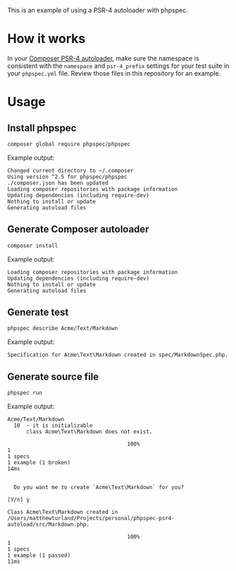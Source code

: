 This is an example of using a PSR-4 autoloader with phpspec.

# How it works

In your [Composer PSR-4 autoloader](https://getcomposer.org/doc/04-schema.md#psr-4), make sure the namespace is consistent with the `namespace` and `psr-4_prefix` settings for your test suite in your `phpspec.yml` file. Review those files in this repository for an example.

# Usage

## Install phpspec

```bash
composer global require phpspec/phpspec
```

Example output:

```
Changed current directory to ~/.composer
Using version ^2.5 for phpspec/phpspec
./composer.json has been updated
Loading composer repositories with package information
Updating dependencies (including require-dev)
Nothing to install or update
Generating autoload files
```

## Generate Composer autoloader

```bash
composer install
```

Example output:

```
Loading composer repositories with package information
Updating dependencies (including require-dev)
Nothing to install or update
Generating autoload files
```

## Generate test

```bash
phpspec describe Acme/Text/Markdown
```

Example output:

```
Specification for Acme\Text\Markdown created in spec/MarkdownSpec.php.
```

## Generate source file

```bash
phpspec run
```

Example output:

```
Acme/Text/Markdown
  10  - it is initializable
      class Acme\Text\Markdown does not exist.

                                      100%                                       1
1 specs
1 example (1 broken)
14ms


  Do you want me to create `Acme\Text\Markdown` for you?
                                                                         [Y/n] y

Class Acme\Text\Markdown created in /Users/matthewturland/Projects/personal/phpspec-psr4-autoload/src/Markdown.php.

                                      100%                                       1
1 specs
1 example (1 passed)
11ms
```
